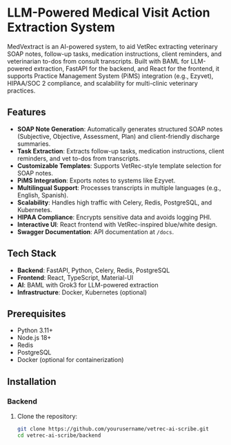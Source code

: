 # LLM-Powered Medical Visit Action Extraction System

MedVextract is an AI-powered system, to aid VetRec extracting veterinary SOAP notes, follow-up tasks, medication instructions, client reminders, and veterinarian to-dos from consult transcripts. Built with BAML for LLM-powered extraction, FastAPI for the backend, and React for the frontend, it supports Practice Management System (PiMS) integration (e.g., Ezyvet), HIPAA/SOC 2 compliance, and scalability for multi-clinic veterinary practices.

## Features
- **SOAP Note Generation**: Automatically generates structured SOAP notes (Subjective, Objective, Assessment, Plan) and client-friendly discharge summaries.
- **Task Extraction**: Extracts follow-up tasks, medication instructions, client reminders, and vet to-dos from transcripts.
- **Customizable Templates**: Supports VetRec-style template selection for SOAP notes.
- **PiMS Integration**: Exports notes to systems like Ezyvet.
- **Multilingual Support**: Processes transcripts in multiple languages (e.g., English, Spanish).
- **Scalability**: Handles high traffic with Celery, Redis, PostgreSQL, and Kubernetes.
- **HIPAA Compliance**: Encrypts sensitive data and avoids logging PHI.
- **Interactive UI**: React frontend with VetRec-inspired blue/white design.
- **Swagger Documentation**: API documentation at `/docs`.

## Tech Stack
- **Backend**: FastAPI, Python, Celery, Redis, PostgreSQL
- **Frontend**: React, TypeScript, Material-UI
- **AI**: BAML with Grok3 for LLM-powered extraction
- **Infrastructure**: Docker, Kubernetes (optional)

## Prerequisites
- Python 3.11+
- Node.js 18+
- Redis
- PostgreSQL
- Docker (optional for containerization)

## Installation

### Backend
1. Clone the repository:
   ```bash
   git clone https://github.com/yourusername/vetrec-ai-scribe.git
   cd vetrec-ai-scribe/backend
